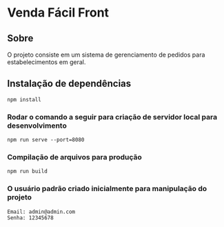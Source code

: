 # Venda Fácil Front

## Sobre
O projeto consiste em um sistema de gerenciamento de pedidos para estabelecimentos em geral.

## Instalação de dependências
```
npm install
```

### Rodar o comando a seguir para criação de servidor local para desenvolvimento 
```
npm run serve --port=8080
```

### Compilação de arquivos para produção
```
npm run build
```

### O usuário padrão criado inicialmente para manipulação do projeto

````
Email: admin@admin.com
Senha: 12345678
````
